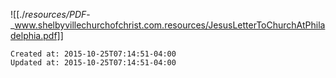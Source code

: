 
![[./_resources/PDF_-_www.shelbyvillechurchofchrist.com.resources/JesusLetterToChurchAtPhiladelphia.pdf]]

    Created at: 2015-10-25T07:14:51-04:00
    Updated at: 2015-10-25T07:14:51-04:00

